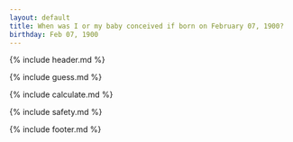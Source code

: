 ```yaml
---
layout: default
title: When was I or my baby conceived if born on February 07, 1900?
birthday: Feb 07, 1900
---
```


{% include header.md %}

{% include guess.md %}

{% include calculate.md %}

{% include safety.md %}

{% include footer.md %}



